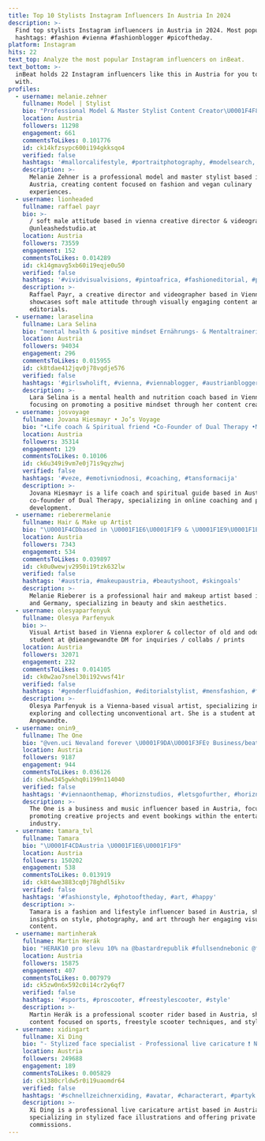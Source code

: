 ```yaml
---
title: Top 10 Stylists Instagram Influencers In Austria In 2024
description: >-
  Find top stylists Instagram influencers in Austria in 2024. Most popular
  hashtags: #fashion #vienna #fashionblogger #picoftheday.
platform: Instagram
hits: 22
text_top: Analyze the most popular Instagram influencers on inBeat.
text_bottom: >-
  inBeat holds 22 Instagram influencers like this in Austria for you to connect
  with.
profiles:
  - username: melanie.zehner
    fullname: Model | Stylist
    bio: "Professional Model & Master Stylist Content Creator\U0001F4F8 \U0001F331Vegan Food \U0001F4CDBased in \U0001F1E8\U0001F1ED born in \U0001F1E6\U0001F1F9 Next✈️: Balearen Trip For cooperations and bookings DM me\U0001F618"
    location: Austria
    followers: 11298
    engagement: 661
    commentsToLikes: 0.101776
    id: ck14kfzsypc600i194gkksqo4
    verified: false
    hashtags: '#mallorcalifestyle, #portraitphotography, #modelsearch, #instagood'
    description: >-
      Melanie Zehner is a professional model and master stylist based in
      Austria, creating content focused on fashion and vegan culinary
      experiences.
  - username: lionheaded
    fullname: raffael payr
    bio: >-
      / soft male attitude based in vienna creative director & videographer
      @unleashedstudio.at
    location: Austria
    followers: 73559
    engagement: 152
    commentsToLikes: 0.014289
    id: ck14gmavg5xb60i19eqje0u50
    verified: false
    hashtags: '#vividvisualvisions, #pintoafrica, #fashioneditorial, #phipps'
    description: >-
      Raffael Payr, a creative director and videographer based in Vienna,
      showcases soft male attitude through visually engaging content and fashion
      editorials.
  - username: laraselina
    fullname: Lara Selina
    bio: "mental health & positive mindset Ernährungs- & Mentaltrainerin \U0001F4AD \U00016925 Vienna | Content Creatorin ✉️ lara@brainandbabes.com"
    location: Austria
    followers: 94034
    engagement: 296
    commentsToLikes: 0.015955
    id: ck8tdae412jqv0j78vgdje576
    verified: false
    hashtags: '#girlswholift, #vienna, #viennablogger, #austrianblogger'
    description: >-
      Lara Selina is a mental health and nutrition coach based in Vienna,
      focusing on promoting a positive mindset through her content creation.
  - username: josvoyage
    fullname: Jovana Hiesmayr • Jo’s Voyage
    bio: "•Life coach & Spiritual friend •Co-Founder of Dual Therapy •Master in Natural Science •Online Coaching #1 BESTSELLER “Upomoć,prijateljice”\U0001F4D5\U0001F4DA"
    location: Austria
    followers: 35314
    engagement: 129
    commentsToLikes: 0.10106
    id: ck6u349i9vm7e0j71s9qyzhwj
    verified: false
    hashtags: '#veze, #emotivniodnosi, #coaching, #tansformacija'
    description: >-
      Jovana Hiesmayr is a life coach and spiritual guide based in Austria,
      co-founder of Dual Therapy, specializing in online coaching and personal
      development.
  - username: rieberermelanie
    fullname: Hair & Make up Artist
    bio: "\U0001F4CDbased in \U0001F1E6\U0001F1F9 & \U0001F1E9\U0001F1EA"
    location: Austria
    followers: 7343
    engagement: 534
    commentsToLikes: 0.039897
    id: ck0u0wewjv2950i19tzk632lw
    verified: false
    hashtags: '#austria, #makeupaustria, #beautyshoot, #skingoals'
    description: >-
      Melanie Rieberer is a professional hair and makeup artist based in Austria
      and Germany, specializing in beauty and skin aesthetics.
  - username: olesyaparfenyuk
    fullname: Olesya Parfenyuk
    bio: >-
      Visual Artist based in Vienna explorer & collector of old and odd art
      student at @dieangewandte DM for inquiries / collabs / prints
    location: Austria
    followers: 32071
    engagement: 232
    commentsToLikes: 0.014105
    id: ck0w2ao7snel30i192vwsf41r
    verified: false
    hashtags: '#genderfluidfashion, #editorialstylist, #mensfashion, #fpcha'
    description: >-
      Olesya Parfenyuk is a Vienna-based visual artist, specializing in
      exploring and collecting unconventional art. She is a student at die
      Angewandte.
  - username: onin9_
    fullname: The One
    bio: "@ven.uci Nevaland forever \U0001F9DA\U0001F3FE‍♀️ Business/beats/bookings : nevalandforever@gmail.com"
    location: Austria
    followers: 9187
    engagement: 944
    commentsToLikes: 0.036126
    id: ck0w4345gwkhq0i199n114040
    verified: false
    hashtags: '#viennaonthemap, #horiznstudios, #letsgofurther, #horiznid'
    description: >-
      The One is a business and music influencer based in Austria, focused on
      promoting creative projects and event bookings within the entertainment
      industry.
  - username: tamara_tvl
    fullname: Tamara
    bio: "\U0001F4CDAustria \U0001F1E6\U0001F1F9"
    location: Austria
    followers: 150202
    engagement: 538
    commentsToLikes: 0.013919
    id: ck8t4we3883cq0j78ghdl5ikv
    verified: false
    hashtags: '#fashionstyle, #photooftheday, #art, #happy'
    description: >-
      Tamara is a fashion and lifestyle influencer based in Austria, sharing
      insights on style, photography, and art through her engaging visual
      content.
  - username: martinherak
    fullname: Martin Herák
    bio: "HERAK10 pro slevu 10% na @bastardrepublik #fullsendnebonic @fullsendnebonic \U0001D426\U0001D41A\U0001D42B\U0001D42D\U0001D422\U0001D422\U0001D427\U0001D421\U0001D41E\U0001D42B\U0001D41A\U0001D424@\U0001D42C\U0001D41E\U0001D433\U0001D427\U0001D41A\U0001D426.\U0001D41C\U0001D433"
    location: Austria
    followers: 15875
    engagement: 407
    commentsToLikes: 0.007979
    id: ck5zw0n6x592c0i14cr2y6qf7
    verified: false
    hashtags: '#sports, #proscooter, #freestylescooter, #style'
    description: >-
      Martin Herák is a professional scooter rider based in Austria, sharing
      content focused on sports, freestyle scooter techniques, and style.
  - username: xidingart
    fullname: Xi Ding
    bio: "- Stylized face specialist - Professional live caricature ❗ NO AI training \U0001F538 Based in Austria \U0001F538 Contact via email \U0001F538 Private Commissions closed"
    location: Austria
    followers: 249688
    engagement: 189
    commentsToLikes: 0.005829
    id: ck1380crldw5r0i19uaomdr64
    verified: false
    hashtags: '#schnellzeichnerxiding, #avatar, #characterart, #partyk'
    description: >-
      Xi Ding is a professional live caricature artist based in Austria,
      specializing in stylized face illustrations and offering private
      commissions.
---
```


